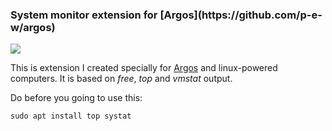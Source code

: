 <h3>System monitor extension for [Argos](https://github.com/p-e-w/argos)</h3>

<img src="http://i.imgur.com/HcIqehd.png">

This is extension I created specially for [Argos](https://github.com/p-e-w/argos) and linux-powered computers.
It is based on *free*, *top* and *vmstat* output.

Do before you going to use this:

```sudo apt install top systat```

